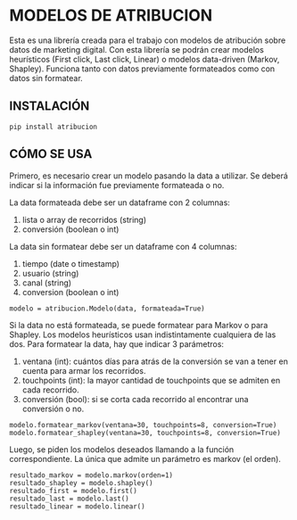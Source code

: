 # MODELOS DE ATRIBUCION
Esta es una librería creada para el trabajo con modelos de atribución sobre datos de marketing digital.
Con esta librería se podrán crear modelos heurísticos (First click, Last click, Linear) o modelos data-driven (Markov, Shapley).
Funciona tanto con datos previamente formateados como con datos sin formatear.

## INSTALACIÓN
```
pip install atribucion
```
## CÓMO SE USA
Primero, es necesario crear un modelo pasando la data a utilizar. Se deberá indicar si la información fue previamente formateada o no.

La data formateada debe ser un dataframe con 2 columnas:
1. lista o array de recorridos (string)
2. conversión (boolean o int)

La data sin formatear debe ser un dataframe con 4 columnas:
1. tiempo (date o timestamp)
2. usuario (string)
3. canal (string)
4. conversion (boolean o int)

```
modelo = atribucion.Modelo(data, formateada=True)
```
Si la data no está formateada, se puede formatear para Markov o para Shapley. Los modelos heurísticos usan indistintamente cualquiera de las dos.
Para formatear la data, hay que indicar 3 parámetros:
1. ventana (int): cuántos días para atrás de la conversión se van a tener en cuenta para armar los recorridos.
2. touchpoints (int): la mayor cantidad de touchpoints que se admiten en cada recorrido.
3. conversión (bool): si se corta cada recorrido al encontrar una conversión o no.

```
modelo.formatear_markov(ventana=30, touchpoints=8, conversion=True)
modelo.formatear_shapley(ventana=30, touchpoints=8, conversion=True)
```
Luego, se piden los modelos deseados llamando a la función correspondiente.
La única que admite un parámetro es markov (el orden).

````
resultado_markov = modelo.markov(orden=1)
resultado_shapley = modelo.shapley()
resultado_first = modelo.first()
resultado_last = modelo.last()
resultado_linear = modelo.linear()
````
